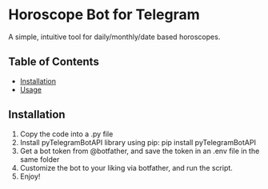 # Horoscope Bot for Telegram
A simple, intuitive tool for daily/monthly/date based horoscopes.

## Table of Contents
- [Installation](#installation)
- [Usage](#usage)

## Installation
1. Copy the code into a .py file
2. Install pyTelegramBotAPI library using pip: pip install pyTelegramBotAPI
3. Get a bot token from @botfather, and save the token in an .env file in the same folder
4. Customize the bot to your liking via botfather, and run the script.
5. Enjoy!

